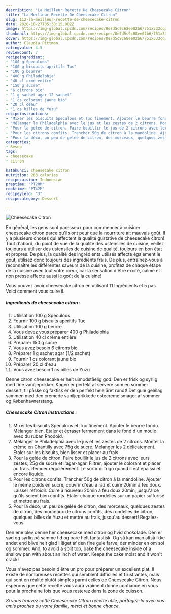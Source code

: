 ```yaml
---
description: "La Meilleur Recette De Cheesecake Citron"
title: "La Meilleur Recette De Cheesecake Citron"
slug: 112-la-meilleur-recette-de-cheesecake-citron
date: 2020-10-27T05:38:15.002Z
image: https://img-global.cpcdn.com/recipes/0e7d5c9c68ee02b6/751x532cq70/cheesecake-citron-photo-principale-de-la-recette.jpg
thumbnail: https://img-global.cpcdn.com/recipes/0e7d5c9c68ee02b6/751x532cq70/cheesecake-citron-photo-principale-de-la-recette.jpg
cover: https://img-global.cpcdn.com/recipes/0e7d5c9c68ee02b6/751x532cq70/cheesecake-citron-photo-principale-de-la-recette.jpg
author: Claudia Pittman
ratingvalue: 4.5
reviewcount: 7
recipeingredient:
- "100 g Speculoos"
- "100 g biscuits apritifs Tuc"
- "100 g beurre"
- "400 g Philadelphia"
- "40 cl crme entire"
- "150 g sucre"
- "6 citrons bio"
- "1 g sachet agar 12 sachet"
- "1 cs colorant jaune bio"
- "20 cl deau"
- "1 cs billes de Yuzu"
recipeinstructions:
- "Mixer les biscuits Speculoos et Tuc finement. Ajouter le beurre fondu. Mélanger bien. Etaler et écraser fermement dans le fond d&#39;un moule avec du ruban Rhodoid."
- "Mélanger le Philadelphia avec le jus et les zestes de 2 citrons. Monter la crème en Chantilly avec 75g de sucre. Mélanger les 2 délicatement. Etaler sur les biscuits, bien lisser et placer au frais."
- "Pour la gelée de citron. Faire bouillir le jus de 2 citrons avec leurs zestes, 25g de sucre et l&#39;agar-agar. Filtrer, ajouter le colorant et placer au frais. Remuer régulièrement. Le sortir di frigo quand il est épaissi et encore liquide."
- "Pour les citrons confits. Trancher 50g de citron à la mandoline. Ajouter le même poids en sucre, couvrir d&#39;eau à raz et cuire 20min à feu doux. Laisser refroidir. Cuire à nouveau 20min à feu doux 20min, jusqu&#39;à ce qu&#39;ils soient bien confits. Etaler chaque rondelles sur un papier sulfurisé et mettre au frais."
- "Pour la déco, un peu de gelée de citron, des morceaux, quelques zestes de citron, des morceaux de citrons confits, des rondelles de citron, quelques billes de Yuzu et mettre au frais, jusqu&#39;au dessert! Regalez-vous!"
categories:
- Resep
tags:
- cheesecake
- citron

katakunci: cheesecake citron 
nutrition: 263 calories
recipecuisine: Indonesian
preptime: "PT20M"
cooktime: "PT42M"
recipeyield: "3"
recipecategory: Dessert

---
```



![Cheesecake Citron](https://img-global.cpcdn.com/recipes/0e7d5c9c68ee02b6/751x532cq70/cheesecake-citron-photo-principale-de-la-recette.jpg)

En général, les gens sont paresseux pour commencer à cuisiner cheesecake citron parce qu'ils ont peur que la nourriture ait mauvais goût. Il y a plusieurs choses qui affectent la qualité gustative de cheesecake citron! Tout d'abord, du point de vue de la qualité des ustensiles de cuisine, veillez toujours à utiliser des ustensiles de cuisine de qualité, toujours en bon état et propres. De plus, la qualité des ingrédients utilisés affecte également le goût, utilisez donc toujours des ingrédients frais. De plus, entraînez-vous à reconnaître les différentes saveurs de la cuisine, profitez de chaque étape de la cuisine avec tout votre cœur, car la sensation d'être excité, calme et non pressé affecte aussi le goût de la cuisine!

<!--inarticleads1-->

Vous pouvez avoir cheesecake citron en utilisant 11 Ingrédients et 5 pas. Voici comment vous cuire il.

##### Ingrédients de cheesecake citron :

1. Utilisation 100 g Speculoos
1. Fournir 100 g biscuits apéritifs Tuc
1. Utilisation 100 g beurre
1. Vous devez vous préparer 400 g Philadelphia
1. Utilisation 40 cl crème entière
1. Préparer 150 g sucre
1. Vous avez besoin 6 citrons bio
1. Préparer 1 g sachet agar (1/2 sachet)
1. Fournir 1 cs colorant jaune bio
1. Préparer 20 cl d&#39;eau
1. Vous avez besoin 1 cs billes de Yuzu


Denne citron cheesecake er helt uimodståelig god. Den er frisk og syrlig med fine vaniljeprikker. Kagen er perfekt at servere som en sommer dessert, til påske og faktisk er den perfekt hele året rundt! Det gule gelélag sammen med den cremede vaniljeprikkede ostecreme smager af sommer og Københavnerstang. 

<!--inarticleads2-->

##### Cheesecake Citron instructions :

1. Mixer les biscuits Speculoos et Tuc finement. Ajouter le beurre fondu. Mélanger bien. Etaler et écraser fermement dans le fond d&#39;un moule avec du ruban Rhodoid.
1. Mélanger le Philadelphia avec le jus et les zestes de 2 citrons. Monter la crème en Chantilly avec 75g de sucre. Mélanger les 2 délicatement. Etaler sur les biscuits, bien lisser et placer au frais.
1. Pour la gelée de citron. Faire bouillir le jus de 2 citrons avec leurs zestes, 25g de sucre et l&#39;agar-agar. Filtrer, ajouter le colorant et placer au frais. Remuer régulièrement. Le sortir di frigo quand il est épaissi et encore liquide.
1. Pour les citrons confits. Trancher 50g de citron à la mandoline. Ajouter le même poids en sucre, couvrir d&#39;eau à raz et cuire 20min à feu doux. Laisser refroidir. Cuire à nouveau 20min à feu doux 20min, jusqu&#39;à ce qu&#39;ils soient bien confits. Etaler chaque rondelles sur un papier sulfurisé et mettre au frais.
1. Pour la déco, un peu de gelée de citron, des morceaux, quelques zestes de citron, des morceaux de citrons confits, des rondelles de citron, quelques billes de Yuzu et mettre au frais, jusqu&#39;au dessert! Regalez-vous!


Den ene blev denne her cheesecake med citron og hvid chokolade. Den er sød og syrlig på samme tid og bare helt fantastisk. Og så kan man altså ikke andet end blive helt glad i låget af den fine gule farve, der minder en om sol og sommer. And, to avoid a split top, bake the cheesecake inside of a shallow pan with about an inch of water. Keeps the cake moist and it won&#39;t crack! 

<!--inarticleads1-->

<p>
Vous n'avez pas besoin d'être un pro pour préparer un excellent plat. Il existe de nombreuses recettes qui semblent difficiles et frustrantes, mais qui sont en réalité plutôt simples parmi celles de Cheesecake Citron. Nous espérons que cette recette vous aura vraiment donné confiance en vous pour la prochaine fois que vous resterez dans la zone de cuisson.
</p>

<p>
<i>Si vous trouvez cette Cheesecake Citron recette utile, partagez-la avec vos amis proches ou votre famille, merci et bonne chance.</i>
</p>
